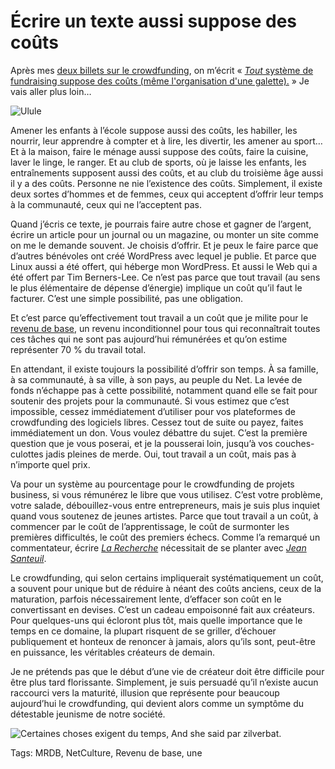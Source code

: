 # Écrire un texte aussi suppose des coûts

Après mes [deux billets sur le crowdfunding](http://blog.tcrouzet.com/tag/crowdfunding/), on m’écrit « [*Tout* système de fundraising suppose des coûts (même l'organisation d'une galette).](https://twitter.com/ululeFR/status/461539671739482113) » Je vais aller plus loin…<span id="more-35355"></span>

![Ulule](http://blog.tcrouzet.comhttps://tcrouzet.com/images_tc/2014/05/ulule-600x229.png)

Amener les enfants à l’école suppose aussi des coûts, les habiller, les nourrir, leur apprendre à compter et à lire, les divertir, les amener au sport… Et à la maison, faire le ménage aussi suppose des coûts, faire la cuisine, laver le linge, le ranger. Et au club de sports, où je laisse les enfants, les entraînements supposent aussi des coûts, et au club du troisième âge aussi il y a des coûts. Personne ne nie l’existence des coûts. Simplement, il existe deux sortes d’hommes et de femmes, ceux qui acceptent d’offrir leur temps à la communauté, ceux qui ne l’acceptent pas.

Quand j’écris ce texte, je pourrais faire autre chose et gagner de l’argent, écrire un article pour un journal ou un magazine, ou monter un site comme on me le demande souvent. Je choisis d’offrir. Et je peux le faire parce que d’autres bénévoles ont créé WordPress avec lequel je publie. Et parce que Linux aussi a été offert, qui héberge mon WordPress. Et aussi le Web qui a été offert par Tim Berners-Lee. Ce n’est pas parce que tout travail (au sens le plus élémentaire de dépense d’énergie) implique un coût qu’il faut le facturer. C’est une simple possibilité, pas une obligation.

Et c’est parce qu’effectivement tout travail a un coût que je milite pour le [revenu de base](http://blog.tcrouzet.com/tag/revenu-de-base/), un revenu inconditionnel pour tous qui reconnaîtrait toutes ces tâches qui ne sont pas aujourd’hui rémunérées et qu’on estime représenter 70 % du travail total.

En attendant, il existe toujours la possibilité d’offrir son temps. À sa famille, à sa communauté, à sa ville, à son pays, au peuple du Net. La levée de fonds n’échappe pas à cette possibilité, notamment quand elle se fait pour soutenir des projets pour la communauté. Si vous estimez que c’est impossible, cessez immédiatement d’utiliser pour vos plateformes de crowdfunding des logiciels libres. Cessez tout de suite ou payez, faites immédiatement un don. Vous voulez débattre du sujet. C’est la première question que je vous poserai, et je la pousserai loin, jusqu’à vos couches-culottes jadis pleines de merde. Oui, tout travail a un coût, mais pas à n’importe quel prix.

Va pour un système au pourcentage pour le crowdfunding de projets business, si vous rémunérez le libre que vous utilisez. C’est votre problème, votre salade, débouillez-vous entre entrepreneurs, mais je suis plus inquiet quand vous soutenez de jeunes artistes. Parce que tout travail a un coût, à commencer par le coût de l’apprentissage, le coût de surmonter les premières difficultés, le coût des premiers échecs. Comme l’a remarqué un commentateur, écrire [*La Recherche*](http://fr.wikipedia.org/wiki/%C3%80_la_recherche_du_temps_perdu) nécessitait de se planter avec [*Jean Santeuil*](http://fr.wikipedia.org/wiki/Jean_Santeuil).

Le crowdfunding, qui selon certains impliquerait systématiquement un coût, a souvent pour unique but de réduire à néant des coûts anciens, ceux de la maturation, parfois nécessairement lente, d’effacer son coût en le convertissant en devises. C’est un cadeau empoisonné fait aux créateurs. Pour quelques-uns qui écloront plus tôt, mais quelle importance que le temps en ce domaine, la plupart risquent de se griller, d’échouer publiquement et honteux de renoncer à jamais, alors qu’ils sont, peut-être en puissance, les véritables créateurs de demain.

Je ne prétends pas que le début d’une vie de créateur doit être difficile pour être plus tard florissante. Simplement, je suis persuadé qu’il n’existe aucun raccourci vers la maturité, illusion que représente pour beaucoup aujourd’hui le crowdfunding, qui devient alors comme un symptôme du détestable jeunisme de notre société.

![Certaines choses exigent du temps, And she said par zilverbat.](http://blog.tcrouzet.comhttps://tcrouzet.com/images_tc/2014/05/maturity-600x456.jpg)



Tags: MRDB, NetCulture, Revenu de base, une